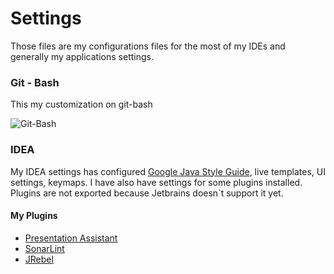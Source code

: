 # Settings

Those files are my configurations files for the most of my IDEs and generally my applications settings.

### Git - Bash

This my customization on git-bash

![Git-Bash](https://github.com/apavlidi/My_Settings/blob/master/images/git-bash.png)

### IDEA

My IDEA settings has configured [Google Java Style Guide](https://google.github.io/styleguide/javaguide.html), live templates, UI settings, keymaps.
I have also have settings for some plugins installed. Plugins are not exported because Jetbrains doesn`t support it yet.

#### My Plugins
- [Presentation Assistant](https://plugins.jetbrains.com/plugin/7345-presentation-assistant)
- [SonarLint](https://plugins.jetbrains.com/plugin/7973-sonarlint)
- [JRebel](https://plugins.jetbrains.com/plugin/4441-jrebel-for-intellij)
